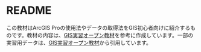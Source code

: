 # README

この教材はArcGIS Proの使用法やデータの取得法をGIS初心者向けに紹介するものです。教材の内容は、[GIS実習オープン教材](https://gis-oer.github.io/gitbook/book/)を参考に作成しています。一部の実習用データは、[GIS実習オープン教材](https://gis-oer.github.io/gitbook/book/)から引用しています。